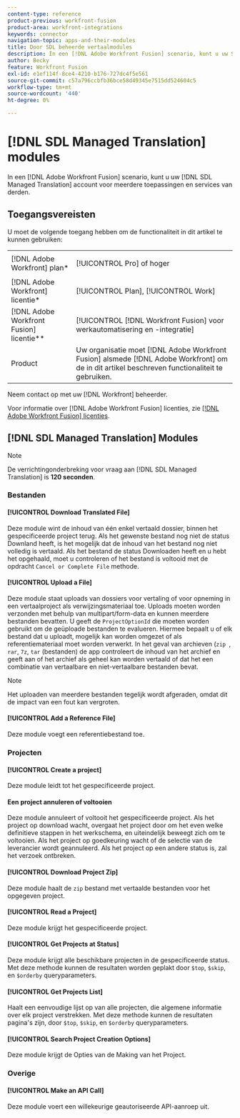 ```yaml
---
content-type: reference
product-previous: workfront-fusion
product-area: workfront-integrations
keywords: connector
navigation-topic: apps-and-their-modules
title: Door SDL beheerde vertaalmodules
description: In een [!DNL Adobe Workfront Fusion] scenario, kunt u uw SDL Beheerde Vertaalrekening met veelvoudige derdetoepassingen en de diensten verbinden.
author: Becky
feature: Workfront Fusion
exl-id: e1ef114f-8ce4-4210-b176-727dc4f5e561
source-git-commit: c57a796ccbfb36bce58d49345e7515dd524604c5
workflow-type: tm+mt
source-wordcount: '440'
ht-degree: 0%

---
```


# [!DNL SDL Managed Translation] modules

In een [!DNL Adobe Workfront Fusion] scenario, kunt u uw [!DNL SDL Managed Translation] account voor meerdere toepassingen en services van derden.

## Toegangsvereisten

U moet de volgende toegang hebben om de functionaliteit in dit artikel te kunnen gebruiken:

<table style="table-layout:auto"> 
 <col> 
 <col> 
 <tbody> 
  <tr> 
   <td role="rowheader">[!DNL Adobe Workfront] plan*</td>
  <td> <p>[!UICONTROL Pro] of hoger</p> </td>
  </tr> 
  <tr data-mc-conditions=""> 
   <td role="rowheader">[!DNL Adobe Workfront] licentie*</td>
   <td> <p>[!UICONTROL Plan], [!UICONTROL Work]</p> </td> 
  </tr> 
  <tr> 
   <td role="rowheader">[!DNL Adobe Workfront Fusion] licentie**</td> 
   <td> <p>[!UICONTROL [!DNL Workfront Fusion] voor werkautomatisering en -integratie] </p> </td> 
  </tr> 
  <tr> 
   <td role="rowheader">Product</td> 
   <td>Uw organisatie moet [!DNL Adobe Workfront Fusion] alsmede [!DNL Adobe Workfront] om de in dit artikel beschreven functionaliteit te gebruiken.</td> 
  </tr> 
 </tbody> 
</table>

Neem contact op met uw [!DNL Workfront] beheerder.

Voor informatie over [!DNL Adobe Workfront Fusion] licenties, zie [[!DNL Adobe Workfront Fusion] licenties](../../workfront-fusion/get-started/license-automation-vs-integration.md).

## [!DNL SDL Managed Translation] Modules

>[!NOTE]
>
>De verrichtingonderbreking voor vraag aan [!DNL SDL Managed Translation] is **120 seconden**.

### Bestanden

#### [!UICONTROL Download Translated File]

Deze module wint de inhoud van één enkel vertaald dossier, binnen het gespecificeerde project terug. Als het gewenste bestand nog niet de status Downland heeft, is het mogelijk dat de inhoud van het bestand nog niet volledig is vertaald. Als het bestand de status Downloaden heeft en u hebt het opgehaald, moet u controleren of het bestand is voltooid met de opdracht `Cancel or Complete File` methode.

#### [!UICONTROL Upload a File]

Deze module staat uploads van dossiers voor vertaling of voor opneming in een vertaalproject als verwijzingsmateriaal toe. Uploads moeten worden verzonden met behulp van multipart/form-data en kunnen meerdere bestanden bevatten. U geeft de `ProjectOptionId` die moeten worden gebruikt om de geüploade bestanden te evalueren. Hiermee bepaalt u of elk bestand dat u uploadt, mogelijk kan worden omgezet of als referentiemateriaal moet worden verwerkt. In het geval van archieven (`zip `, `rar`, `7z`, `tar` (bestanden) de app controleert de inhoud van het archief en geeft aan of het archief als geheel kan worden vertaald of dat het een combinatie van vertaalbare en niet-vertaalbare bestanden bevat.

>[!NOTE]
>
>Het uploaden van meerdere bestanden tegelijk wordt afgeraden, omdat dit de impact van een fout kan vergroten.

#### [!UICONTROL Add a Reference File]

Deze module voegt een referentiebestand toe.

### Projecten

#### [!UICONTROL Create a project]

Deze module leidt tot het gespecificeerde project.

#### Een project annuleren of voltooien

Deze module annuleert of voltooit het gespecificeerde project. Als het project op download wacht, overgaat het project door om het even welke definitieve stappen in het werkschema, en uiteindelijk beweegt zich om te voltooien. Als het project op goedkeuring wacht of de selectie van de leverancier wordt geannuleerd. Als het project op een andere status is, zal het verzoek ontbreken.

#### [!UICONTROL Download Project Zip]

Deze module haalt de `zip` bestand met vertaalde bestanden voor het opgegeven project.

#### [!UICONTROL Read a Project]

Deze module krijgt het gespecificeerde project.

#### [!UICONTROL Get Projects at Status]

Deze module krijgt alle beschikbare projecten in de gespecificeerde status. Met deze methode kunnen de resultaten worden geplakt door `$top`, `$skip`, en `$orderby` queryparameters.

#### [!UICONTROL Get Projects List]

Haalt een eenvoudige lijst op van alle projecten, die algemene informatie over elk project verstrekken. Met deze methode kunnen de resultaten pagina&#39;s zijn, door `$top`, `$skip`, en `$orderby` queryparameters.

#### [!UICONTROL Search Project Creation Options]

Deze module krijgt de Opties van de Making van het Project.

### Overige

#### [!UICONTROL Make an API Call]

Deze module voert een willekeurige geautoriseerde API-aanroep uit.
